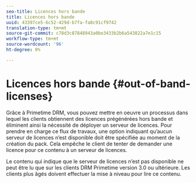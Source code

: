```yaml
---
seo-title: Licences hors bande
title: Licences hors bande
uuid: 43397ce5-6c52-429d-b7fa-fa8c91cf9742
translation-type: tm+mt
source-git-commit: c78d3c87848943a0be3433b2b6a543822a7e1c15
workflow-type: tm+mt
source-wordcount: '96'
ht-degree: 0%

---
```



# Licences hors bande {#out-of-band-licenses}

Grâce à Primetime DRM, vous pouvez mettre en oeuvre un processus dans lequel les clients obtiennent des licences prégénérées hors bande et éliminent ainsi la nécessité de déployer un serveur de licences. Pour prendre en charge ce flux de travaux, une option indiquant qu’aucun serveur de licences n’est disponible doit être spécifiée au moment de la création du pack. Cela empêche le client de tenter de demander une licence pour ce contenu à un serveur de licences.

Le contenu qui indique que le serveur de licences n’est pas disponible ne peut être lu que sur les clients DRM Primetime version 3.0 ou ultérieure. Les clients plus âgés doivent effectuer la mise à niveau pour lire ce contenu.
